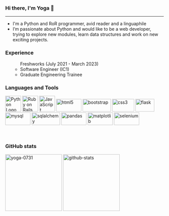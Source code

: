 ### Hi there, I'm Yoga 👋
<hr>
<ul>
<li>I'm a Python and RoR programmer, avid reader and a linguaphile</li>
<li>I’m passionate about Python and would like to be a web developer, trying to explore new modules, learn data structures and work on new exciting projects.</li>
</ul>

### Experience
<ul>
  <ul>Freshworks (July 2021 - March 2023)
    <li>Software Engineer (IC1)</li>
    <li>Graduate Engineering Trainee</li>
  </ul>
</ul>

### Languages and Tools
<p align="left"> 
  <a href="https://www.python.org" target="_blank" rel="noreferrer"><img src="https://cdn.worldvectorlogo.com/logos/python-5.svg" alt="Python Logo" width="50" height="50"/></a>
  <a href="https://rubyonrails.org/" target="_blank" rel="noreferrer"><img src="https://miro.medium.com/v2/resize:fit:450/1*MtuURq-9Fe3MZM5IZqQgyw.png" alt="Ruby on Rails" width="50" height="50"/></a>
  <a href="https://www.javascript.com/" target="_blank" rel="noreferrer"><img src="https://static.javatpoint.com/images/javascript/javascript_logo.png" alt="JavaScript" width="50" height="50"/></a>
  <a href="https://www.w3.org/html/" target="_blank" rel="noreferrer"><img src="https://img.shields.io/badge/HTML5-E34F26?style=for-the-badge&logo=html5&logoColor=white" alt="html5" width="80" height="40"/></a>
  <a href="https://getbootstrap.com/docs/5.3/getting-started/introduction/" target="_blank" rel="noreferrer"><img src="https://img.shields.io/badge/Bootstrap-563D7C?style=for-the-badge&logo=bootstrap&logoColor=white" alt="bootstrap" width="90" height="40"/></a>
  <a href="https://www.w3schools.com/css/" target="_blank" rel="noreferrer"><img src="https://img.shields.io/badge/CSS3-1572B6?style=for-the-badge&logo=css3&logoColor=white" alt="css3" width="70" height="40"/></a>
  <a href="https://flask.palletsprojects.com/" target="_blank" rel="noreferrer"><img src="https://spin.atomicobject.com/wp-content/uploads/flask.png" alt="flask" width="60" height="40"/></a>
  <a href="https://www.mysql.com/" target="_blank" rel="noreferrer"><img src="https://1000logos.net/wp-content/uploads/2020/08/MySQL-Logo.png?style=for-the-badge&logo=mysql&logoColor=white" alt="mysql" width="80" height="40"/></a>
  <a href="https://www.sqlalchemy.org/"><img src="https://hakin9.org/wp-content/uploads/2019/08/connect-a-flask-app-to-a-mysql-database-with-sqlalchemy-and-pymysql.jpg" alt="sqlalchemy"
width="90" height="40"/></a>
  <a href="https://pandas.pydata.org/" target="_blank" rel="noreferrer"><img src="https://img.shields.io/badge/Pandas-2C2D72?style=for-the-badge&logo=pandas&logoColor=white" alt="pandas" width="80" height="40"/></a>
  <a href="https://matplotlib.org/" target="_blank" rel="noreferrer"><img src="https://static.javatpoint.com/tutorial/matplotlib/images/matplotlib-tutorial.png"?style=for-the-badge&logo=matplotlib&logoColor=white" alt="matplotlib" width="80" height="40"/></a>
  <a href="https://www.selenium.dev" target="_blank" rel="noreferrer"><img src="https://img.shields.io/badge/Selenium-43B02A?style=for-the-badge&logo=Selenium&logoColor=white" alt="selenium" width="80" height="40"/></a>
</p>
<br/>

### GitHub stats
<p>
<!--   <img align="left" src="https://github-readme-streak-stats.herokuapp.com/?user=yoga-0731&show_icons=true&locale=en&layout=compact" alt="yoga-github-profile"  width="400" height="200"/> -->
<!--   <img src="http://github-profile-summary-cards.vercel.app/api/cards/stats?username=yoga-0731&theme=dark" alt="github-contributions" width="400" height="200" /> -->
  <img height="180em" src="https://github-readme-stats-sigma-five.vercel.app/api?username=yoga-0731&show_icons=true&theme=algolia&include_all_commits=true&count_private=true" alt="yoga-0731" />
  <img src="http://github-profile-summary-cards.vercel.app/api/cards/repos-per-language?username=yoga-0731&theme=dark" alt="github-stats" height="180em"/>
<!--   <img height="180em" src="https://github-readme-stats-sigma-five.vercel.app/api/top-langs/?username=yoga-0731&layout=compact&langs_count=8&theme=algolia" alt="github-contributions" /> -->
</p>

